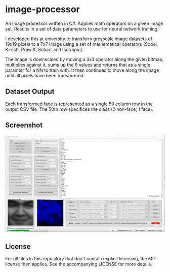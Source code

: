 # image-processor
An image processor written in C#. Applies math operators on a given image set. Results in a set of data parameters to use for neural network training.

I developed this at university to transform greyscale image datasets of 19x19 pixels to a 7x7 image using a set of mathematical operators (Sobel, Kirsch, Prewitt, Scharr and Isotropic).

The image is downscaled by moving a 3x3 operator along the given bitmap, multiplies against it, sums up the 9 values and returns that as a single paramter for a NN to train with. It then continues to move along the image until all pixels have been transformed.

## Dataset Output
Each transformed face is represented as a single 50 column row in the output CSV file. The 50th row specifices the class (0 non-face, 1 face).

## Screenshot
![alt gui](screenshot.png)

## License
For all files in this repository that don't contain explicit licensing, the MIT license then applies. See the accompanying LICENSE for more details.